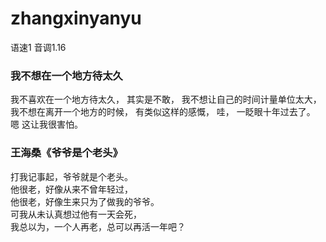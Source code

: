 # zhangxinyanyu

语速1
音调1.16

### 我不想在一个地方待太久
我不喜欢在一个地方待太久，
其实是不敢，
我不想让自己的时间计量单位太大，
我不想在离开一个地方的时候，
有类似这样的感慨，
哇，
一眨眼十年过去了。
嗯 这让我很害怕。

### 王海桑《爷爷是个老头》
打我记事起，爷爷就是个老头。  
他很老，好像从来不曾年轻过，  
他很老，好像生来只为了做我的爷爷。  
可我从未认真想过他有一天会死，  
我总以为，一个人再老，总可以再活一年吧？
